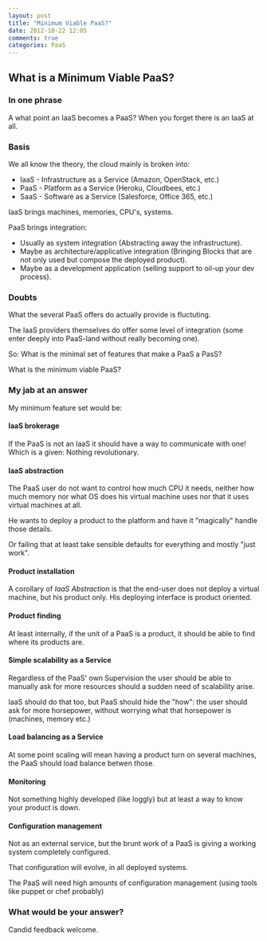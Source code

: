```yaml
---
layout: post
title: "Minimum Viable PaaS?"
date: 2012-10-22 12:05
comments: true
categories: PaaS
---
```

## What is a Minimum Viable PaaS?

### In one phrase
A what point an IaaS becomes a PaaS? When you forget there is an IaaS at all.

### Basis 
We all know the theory, the cloud mainly is broken into:

* IaaS - Infrastructure as a Service (Amazon, OpenStack, etc.)
* PaaS - Platform as a Service (Heroku, Cloudbees, etc.)
* SaaS - Software as a Service (Salesforce, Office 365, etc.)

IaaS brings machines, memories, CPU's, systems.

PaaS brings integration:
<!-- more -->
* Usually as system integration (Abstracting away the infrastructure).
* Maybe as architecture/applicative integration (Bringing Blocks that
  are not only used but compose the deployed product).
* Maybe as a development application (selling support to oil-up your
  dev process).

### Doubts
What the several PaaS offers do actually provide is fluctuting.

The IaaS providers themselves do offer some level of integration (some enter deeply into PaaS-land without really becoming one).

So: What is the minimal set of features that make a PaaS a PasS?

What is the minimum viable PaaS?

### My jab at an answer
My minimum feature set would be:

#### IaaS brokerage
If the PaaS is not an IaaS it should have a way to communicate with one! Which is a given: Nothing revolutionary.

#### IaaS abstraction
The PaaS user do not want to control how much CPU it needs, neither how much memory nor what OS does his virtual machine uses nor that it uses virtual machines at all.

He wants to deploy a product to the platform and have it "magically" handle those details.

Or failing that at least take sensible defaults for everything and mostly "just work".

#### Product installation
A corollary of *IaaS Abstraction* is that the end-user does not deploy a virtual machine, but his product only. His deploying interface is product oriented.

#### Product finding
At least internally, if the unit of a PaaS is a product, it should be able to find where its products are.

#### Simple scalability as a Service
Regardless of the PaaS' own Supervision the user should be able to manually ask for more resources should a sudden need of scalability arise.

IaaS should do that too, but PaaS should hide the "how": the user should ask for more horsepower, without worrying what that horsepower is (machines, memory etc.)

#### Load balancing as a Service
At some point scaling will mean having a product turn on several machines, the PaaS should load balance betwen those.

#### Monitoring
Not something highly developed (like loggly) but at least a way to know your product is down.

#### Configuration management
Not as an external service, but the brunt work of a PaaS is giving a working system completely configured.

That configuration will evolve, in all deployed systems.

The PaaS will need high amounts of configuration management (using tools like puppet or chef probably)

### What would be your answer?
Candid feedback welcome.
